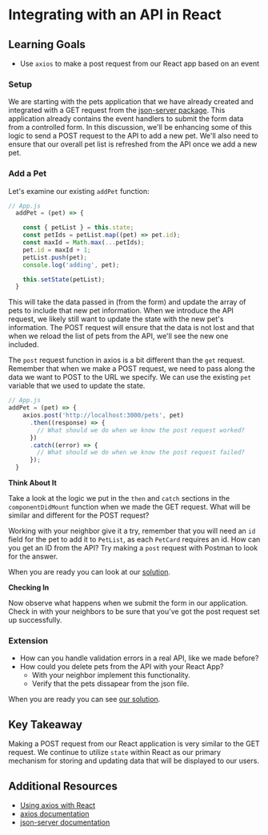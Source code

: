 # Integrating with an API in React

## Learning Goals

- Use `axios` to make a post request from our React app based on an event

### Setup

We are starting with the pets application that we have already created and integrated with a GET request from the [json-server package](https://www.npmjs.com/package/json-server).  This application already contains the event handlers to submit the form data from a controlled form. In this discussion, we'll be enhancing some of this logic to send a POST request to the API to add a new pet. We'll also need to ensure that our overall pet list is refreshed from the API once we add a new pet.

### Add a Pet

Let's examine our existing `addPet` function:

```javascript
// App.js
  addPet = (pet) => {

    const { petList } = this.state;
    const petIds = petList.map((pet) => pet.id);
    const maxId = Math.max(...petIds);
    pet.id = maxId + 1;
    petList.push(pet);
    console.log('adding', pet);

    this.setState(petList);
  }
```

This will take the data passed in (from the form) and update the array of pets to include that new pet information. When we introduce the API request, we likely still want to update the state with the new pet's information. The POST request will ensure that the data is not lost and that when we reload the list of pets from the API, we'll see the new one included.

The `post` request function in axios is a bit different than the `get` request. Remember that when we make a POST request, we need to pass along the data we want to POST to the URL we specify. We can use the existing `pet` variable that we used to update the state.

```javascript
// App.js
addPet = (pet) => {
    axios.post('http://localhost:3000/pets', pet)
      .then((response) => {
        // What should we do when we know the post request worked?
      })
      .catch((error) => {
        // What should we do when we know the post request failed?
      });
  }
```

**Think About It**

Take a look at the logic we put in the `then` and `catch` sections in the `componentDidMount` function when we made the GET request. What will be similar and different for the POST request?

Working with your neighbor give it a try, remember that you will need an `id` field for the pet to add it to `PetList`, as each `PetCard` requires an id.  How can you get an ID from the API?  Try making a `post` request with Postman to look for the answer.

When you are ready you can look at our [solution](examples/addPet.js).

**Checking In**

Now observe what happens when we submit the form in our application. Check in with your neighbors to be sure that you've got the post request set up successfully.

### Extension

- How can you handle validation errors in a real API, like we made before?
- How could you delete pets from the API with your React App?
  - With your neighbor implement this functionality.
  - Verify that the pets dissapear from the json file.

When you are ready you can see [our solution](examples/deletePet.js).

## Key Takeaway

Making a POST request from our React application is very similar to the GET request. We continue to utilize `state` within React as our primary mechanism for storing and updating data that will be displayed to our users.

## Additional Resources

- [Using axios with React](https://alligator.io/react/axios-react/)
- [axios documentation](https://github.com/axios/axios)
- [json-server documentation](https://github.com/typicode/json-server)